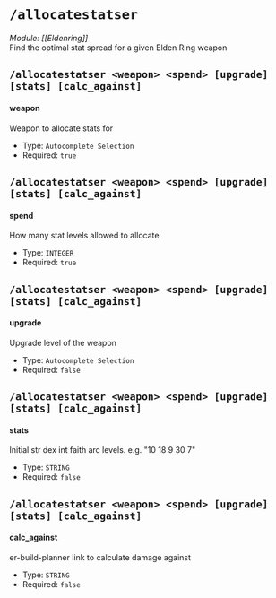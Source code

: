 # `/allocatestatser`
*Module: [[Eldenring]]*<br>
Find the optimal stat spread for a given Elden Ring weapon
## `/allocatestatser <weapon> <spend> [upgrade] [stats] [calc_against]`
#### weapon
Weapon to allocate stats for
- Type: `Autocomplete Selection`
- Required: `true`
## `/allocatestatser <weapon> <spend> [upgrade] [stats] [calc_against]`
#### spend
How many stat levels allowed to allocate
- Type: `INTEGER`
- Required: `true`
## `/allocatestatser <weapon> <spend> [upgrade] [stats] [calc_against]`
#### upgrade
Upgrade level of the weapon
- Type: `Autocomplete Selection`
- Required: `false`
## `/allocatestatser <weapon> <spend> [upgrade] [stats] [calc_against]`
#### stats
Initial str dex int faith arc levels. e.g. "10 18 9 30 7"
- Type: `STRING`
- Required: `false`
## `/allocatestatser <weapon> <spend> [upgrade] [stats] [calc_against]`
#### calc_against
er-build-planner link to calculate damage against
- Type: `STRING`
- Required: `false`